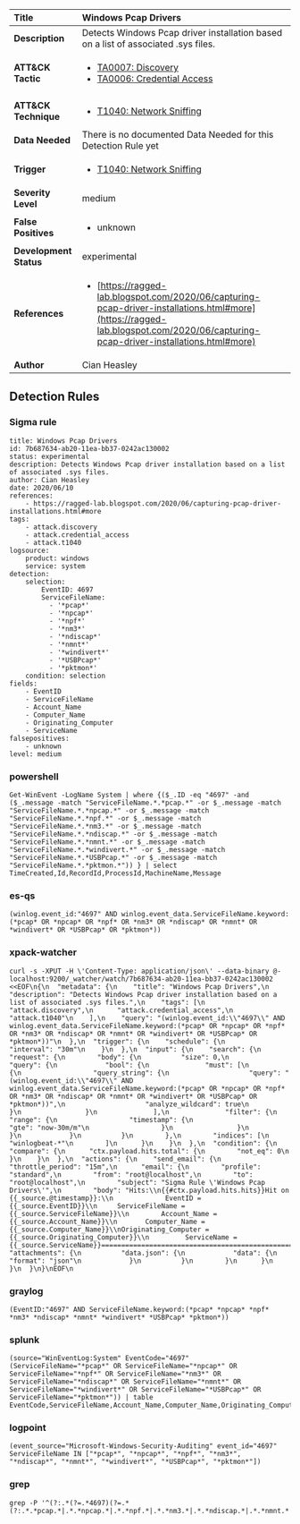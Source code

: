 | Title                    | Windows Pcap Drivers       |
|:-------------------------|:------------------|
| **Description**          | Detects Windows Pcap driver installation based on a list of associated .sys files. |
| **ATT&amp;CK Tactic**    |  <ul><li>[TA0007: Discovery](https://attack.mitre.org/tactics/TA0007)</li><li>[TA0006: Credential Access](https://attack.mitre.org/tactics/TA0006)</li></ul>  |
| **ATT&amp;CK Technique** | <ul><li>[T1040: Network Sniffing](https://attack.mitre.org/techniques/T1040)</li></ul>  |
| **Data Needed**          |  There is no documented Data Needed for this Detection Rule yet  |
| **Trigger**              | <ul><li>[T1040: Network Sniffing](../Triggers/T1040.md)</li></ul>  |
| **Severity Level**       | medium |
| **False Positives**      | <ul><li>unknown</li></ul>  |
| **Development Status**   | experimental |
| **References**           | <ul><li>[https://ragged-lab.blogspot.com/2020/06/capturing-pcap-driver-installations.html#more](https://ragged-lab.blogspot.com/2020/06/capturing-pcap-driver-installations.html#more)</li></ul>  |
| **Author**               | Cian Heasley |


## Detection Rules

### Sigma rule

```
title: Windows Pcap Drivers
id: 7b687634-ab20-11ea-bb37-0242ac130002
status: experimental
description: Detects Windows Pcap driver installation based on a list of associated .sys files.
author: Cian Heasley
date: 2020/06/10
references:
    - https://ragged-lab.blogspot.com/2020/06/capturing-pcap-driver-installations.html#more
tags:
    - attack.discovery
    - attack.credential_access
    - attack.t1040
logsource:
    product: windows
    service: system
detection:
    selection:
        EventID: 4697
        ServiceFileName:
          - '*pcap*'
          - '*npcap*'
          - '*npf*'
          - '*nm3*'
          - '*ndiscap*'
          - '*nmnt*'
          - '*windivert*'
          - '*USBPcap*'
          - '*pktmon*'
    condition: selection
fields:
    - EventID
    - ServiceFileName
    - Account_Name
    - Computer_Name
    - Originating_Computer
    - ServiceName
falsepositives:
    - unknown
level: medium

```





### powershell
    
```
Get-WinEvent -LogName System | where {($_.ID -eq "4697" -and ($_.message -match "ServiceFileName.*.*pcap.*" -or $_.message -match "ServiceFileName.*.*npcap.*" -or $_.message -match "ServiceFileName.*.*npf.*" -or $_.message -match "ServiceFileName.*.*nm3.*" -or $_.message -match "ServiceFileName.*.*ndiscap.*" -or $_.message -match "ServiceFileName.*.*nmnt.*" -or $_.message -match "ServiceFileName.*.*windivert.*" -or $_.message -match "ServiceFileName.*.*USBPcap.*" -or $_.message -match "ServiceFileName.*.*pktmon.*")) } | select TimeCreated,Id,RecordId,ProcessId,MachineName,Message
```


### es-qs
    
```
(winlog.event_id:"4697" AND winlog.event_data.ServiceFileName.keyword:(*pcap* OR *npcap* OR *npf* OR *nm3* OR *ndiscap* OR *nmnt* OR *windivert* OR *USBPcap* OR *pktmon*))
```


### xpack-watcher
    
```
curl -s -XPUT -H \'Content-Type: application/json\' --data-binary @- localhost:9200/_watcher/watch/7b687634-ab20-11ea-bb37-0242ac130002 <<EOF\n{\n  "metadata": {\n    "title": "Windows Pcap Drivers",\n    "description": "Detects Windows Pcap driver installation based on a list of associated .sys files.",\n    "tags": [\n      "attack.discovery",\n      "attack.credential_access",\n      "attack.t1040"\n    ],\n    "query": "(winlog.event_id:\\"4697\\" AND winlog.event_data.ServiceFileName.keyword:(*pcap* OR *npcap* OR *npf* OR *nm3* OR *ndiscap* OR *nmnt* OR *windivert* OR *USBPcap* OR *pktmon*))"\n  },\n  "trigger": {\n    "schedule": {\n      "interval": "30m"\n    }\n  },\n  "input": {\n    "search": {\n      "request": {\n        "body": {\n          "size": 0,\n          "query": {\n            "bool": {\n              "must": [\n                {\n                  "query_string": {\n                    "query": "(winlog.event_id:\\"4697\\" AND winlog.event_data.ServiceFileName.keyword:(*pcap* OR *npcap* OR *npf* OR *nm3* OR *ndiscap* OR *nmnt* OR *windivert* OR *USBPcap* OR *pktmon*))",\n                    "analyze_wildcard": true\n                  }\n                }\n              ],\n              "filter": {\n                "range": {\n                  "timestamp": {\n                    "gte": "now-30m/m"\n                  }\n                }\n              }\n            }\n          }\n        },\n        "indices": [\n          "winlogbeat-*"\n        ]\n      }\n    }\n  },\n  "condition": {\n    "compare": {\n      "ctx.payload.hits.total": {\n        "not_eq": 0\n      }\n    }\n  },\n  "actions": {\n    "send_email": {\n      "throttle_period": "15m",\n      "email": {\n        "profile": "standard",\n        "from": "root@localhost",\n        "to": "root@localhost",\n        "subject": "Sigma Rule \'Windows Pcap Drivers\'",\n        "body": "Hits:\\n{{#ctx.payload.hits.hits}}Hit on {{_source.@timestamp}}:\\n             EventID = {{_source.EventID}}\\n     ServiceFileName = {{_source.ServiceFileName}}\\n        Account_Name = {{_source.Account_Name}}\\n       Computer_Name = {{_source.Computer_Name}}\\nOriginating_Computer = {{_source.Originating_Computer}}\\n         ServiceName = {{_source.ServiceName}}================================================================================\\n{{/ctx.payload.hits.hits}}",\n        "attachments": {\n          "data.json": {\n            "data": {\n              "format": "json"\n            }\n          }\n        }\n      }\n    }\n  }\n}\nEOF\n
```


### graylog
    
```
(EventID:"4697" AND ServiceFileName.keyword:(*pcap* *npcap* *npf* *nm3* *ndiscap* *nmnt* *windivert* *USBPcap* *pktmon*))
```


### splunk
    
```
(source="WinEventLog:System" EventCode="4697" (ServiceFileName="*pcap*" OR ServiceFileName="*npcap*" OR ServiceFileName="*npf*" OR ServiceFileName="*nm3*" OR ServiceFileName="*ndiscap*" OR ServiceFileName="*nmnt*" OR ServiceFileName="*windivert*" OR ServiceFileName="*USBPcap*" OR ServiceFileName="*pktmon*")) | table EventCode,ServiceFileName,Account_Name,Computer_Name,Originating_Computer,ServiceName
```


### logpoint
    
```
(event_source="Microsoft-Windows-Security-Auditing" event_id="4697" ServiceFileName IN ["*pcap*", "*npcap*", "*npf*", "*nm3*", "*ndiscap*", "*nmnt*", "*windivert*", "*USBPcap*", "*pktmon*"])
```


### grep
    
```
grep -P '^(?:.*(?=.*4697)(?=.*(?:.*.*pcap.*|.*.*npcap.*|.*.*npf.*|.*.*nm3.*|.*.*ndiscap.*|.*.*nmnt.*|.*.*windivert.*|.*.*USBPcap.*|.*.*pktmon.*)))'
```



